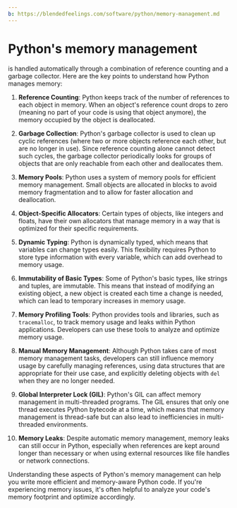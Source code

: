 ```yaml
---
b: https://blendedfeelings.com/software/python/memory-management.md
---
```


# Python's memory management 
is handled automatically through a combination of reference counting and a garbage collector. Here are the key points to understand how Python manages memory:

1. **Reference Counting**: Python keeps track of the number of references to each object in memory. When an object's reference count drops to zero (meaning no part of your code is using that object anymore), the memory occupied by the object is deallocated.

2. **Garbage Collection**: Python's garbage collector is used to clean up cyclic references (where two or more objects reference each other, but are no longer in use). Since reference counting alone cannot detect such cycles, the garbage collector periodically looks for groups of objects that are only reachable from each other and deallocates them.

3. **Memory Pools**: Python uses a system of memory pools for efficient memory management. Small objects are allocated in blocks to avoid memory fragmentation and to allow for faster allocation and deallocation.

4. **Object-Specific Allocators**: Certain types of objects, like integers and floats, have their own allocators that manage memory in a way that is optimized for their specific requirements.

5. **Dynamic Typing**: Python is dynamically typed, which means that variables can change types easily. This flexibility requires Python to store type information with every variable, which can add overhead to memory usage.

6. **Immutability of Basic Types**: Some of Python's basic types, like strings and tuples, are immutable. This means that instead of modifying an existing object, a new object is created each time a change is needed, which can lead to temporary increases in memory usage.

7. **Memory Profiling Tools**: Python provides tools and libraries, such as `tracemalloc`, to track memory usage and leaks within Python applications. Developers can use these tools to analyze and optimize memory usage.

8. **Manual Memory Management**: Although Python takes care of most memory management tasks, developers can still influence memory usage by carefully managing references, using data structures that are appropriate for their use case, and explicitly deleting objects with `del` when they are no longer needed.

9. **Global Interpreter Lock (GIL)**: Python's GIL can affect memory management in multi-threaded programs. The GIL ensures that only one thread executes Python bytecode at a time, which means that memory management is thread-safe but can also lead to inefficiencies in multi-threaded environments.

10. **Memory Leaks**: Despite automatic memory management, memory leaks can still occur in Python, especially when references are kept around longer than necessary or when using external resources like file handles or network connections.

Understanding these aspects of Python's memory management can help you write more efficient and memory-aware Python code. If you're experiencing memory issues, it's often helpful to analyze your code's memory footprint and optimize accordingly.